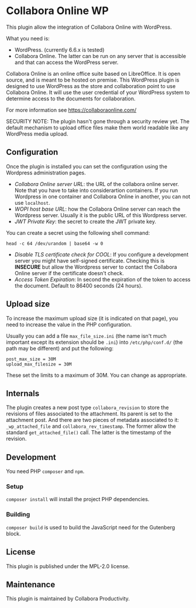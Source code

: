 # Collabora Online WP

This plugin allow the integration of Collabora Online with WordPress.

What you need is:

- WordPress. (currently 6.6.x is tested)
- Collabora Online. The latter can be run on any server that is accessible and that can access the
  WordPress server.

Collabora Online is an online office suite based on LibreOffice. It is open source, and is meant to
be hosted on premise. This WordPress plugin is designed to use WordPress as the store and
collaboration point to use Collabora Online. It will use the user credential of your WordPress
system to determine access to the documents for collaboration.

For more information see https://collaboraonline.com/

SECURITY NOTE: The plugin hasn't gone through a security review yet. The default mechanism to
upload office files make them world readable like any WordPress media upload.

## Configuration

Once the plugin is installed you can set the configuration using the Wordpress administration pages.

- _Collabora Online server URL_: the URL of the collabora online server. Note that you have to take
  into considerartion containers. If you run Wordpress in one container and Collabora Online in
  another, you can not use `localhost`.
- _WOPI host base URL_: how the Collabora Online server can reach the Wordpress server. Usually it
  is the public URL of this Wordpress server.
- _JWT Private Key_: the secret to create the JWT private key.

You can create a secret using the following shell command:

```shell
head -c 64 /dev/urandom | base64 -w 0
```

- _Disable TLS certificate check for COOL_: If you configure a development server you might have
  self-signed certificate. Checking this is **INSECURE** but allow the Wordpress server to contact
  the Collabora Online server if the certificate doesn't check.
- _Access Token Expiration_: In second the expiration of the token to access the document. Default
  to 86400 seconds (24 hours).

## Upload size

To increase the maximum upload size (it is indicated on that page), you need to increase the value
in the PHP configuration.

Usually you can add a file `max_file_size.ini` (the name isn't much important except its extension
should be `.ini`) into `/etc/php/conf.d/` (the path may be different) and put the following:

```
post_max_size = 30M
upload_max_filesize = 30M
```

These set the limits to a maximum of 30M. You can change as appropriate.

## Internals

The plugin creates a new post type `collabora_revision` to store the revisions of files associated
to the attachment. Its parent is set to the attachment post. And there are two pieces of metadata
associated to it: `_wp_attached_file` and `collabora_rev_timestamp`. The former allow the standard
`get_attached_file()` call. The latter is the timestamp of the revision.

## Development

You need PHP `composer` and `npm`.

### Setup

`composer install` will install the project PHP dependencies.

### Building

`composer build` is used to build the JavaScript need for the Gutenberg block.

## License

This plugin is published under the MPL-2.0 license.

## Maintenance

This plugin is maintained by Collabora Productivity.

